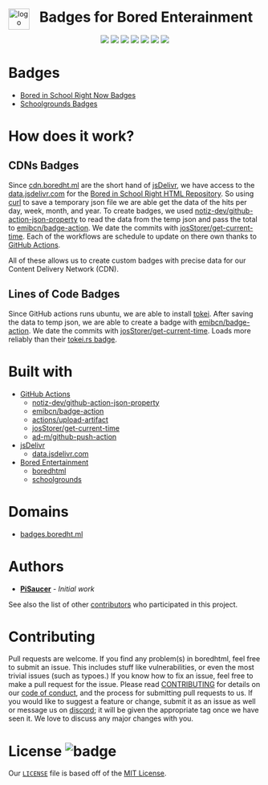 <div align="center" style="display: block; margin-left: auto; margin-right: auto;">  
    
  <a href="https://boredht.ml/"><img align="left" src="https://cdn.boredht.ml/images/logo.png" alt="logo" height="42" width="42"></a>
  <h1>Badges for Bored Enterainment</h1>
    
  <a href="https://discord.com/invite/7qTNdXd"><img src="https://img.shields.io/badge/Discord-7qTNdXd?logo=discord&logoColor=white&color=5865F2"></a>
  <a href="https://github.com/Bored-Entertainment/badges/actions/workflows/pages/pages-build-deployment"><img src="https://github.com/Bored-Entertainment/badges/actions/workflows/pages/pages-build-deployment/badge.svg"></a>
  <a href="https://github.com/Bored-Entertainment/badges/actions/workflows/badges.yml"><img src="https://github.com/Bored-Entertainment/badges/actions/workflows/badges.yml/badge.svg"></a>
  <a href="https://github.com/Bored-Entertainment/badges/commits/main"><img src="https://img.shields.io/github/last-commit/Bored-Entertainment/badges"></a>
  <a href="https://github.com/Bored-Entertainment/badges/commits/main"><img src="https://badgen.net/github/commits/Bored-Entertainment/badges/main"></a>
  <a href="LICENSE"><img src="https://badgen.net/github/license/Bored-Entertainment/badges"></a>
  <img src="https://img.shields.io/github/repo-size/Bored-Entertainment/badges?color=green">  
      
</div>

# Badges
- [Bored in School Right Now Badges](bored/)
- [Schoolgrounds Badges](school/)

# How does it work?

## CDNs Badges

Since [cdn.boredht.ml](https://cdn.boredht.ml/) are the short hand of [jsDelivr](https://www.jsdelivr.com/), we have access to the [data.jsdelivr.com](https://github.com/jsdelivr/data.jsdelivr.com) for the [Bored in School Right HTML Repository](https://www.github.com/pisaucer/boredhtml). So using [curl](https://curl.se/) to save a temporary json file we are able get the data of the hits per day, week, month, and year. To create badges, we used [notiz-dev/github-action-json-property](https://github.com/marketplace/actions/get-json-property) to read the data from the temp json and pass the total to [emibcn/badge-action](https://github.com/marketplace/actions/badge-action). We date the commits with [josStorer/get-current-time](https://github.com/marketplace/actions/get-current-time). Each of the workflows are schedule to update on there own thanks to [GitHub Actions](https://github.com/features/actions). 

All of these allows us to create custom badges with precise data for our Content Delivery Network (CDN).

## Lines of Code Badges

Since GitHub actions runs ubuntu, we are able to install [tokei](https://github.com/XAMPPRocky/tokei). After saving the data to temp json, we are able to create a badge with [emibcn/badge-action](https://github.com/marketplace/actions/badge-action). We date the commits with [josStorer/get-current-time](https://github.com/marketplace/actions/get-current-time). Loads more reliably than their [tokei.rs badge](https://tokei.rs/b1/github/PiSaucer/boredhtml).

# Built with
- [GitHub Actions](https://github.com/features/actions)
    - [notiz-dev/github-action-json-property](https://github.com/marketplace/actions/get-json-property)
    - [emibcn/badge-action](https://github.com/marketplace/actions/badge-action)
    - [actions/upload-artifact](https://github.com/marketplace/actions/upload-a-build-artifact)
    - [josStorer/get-current-time](https://github.com/marketplace/actions/get-current-time)
    - [ad-m/github-push-action](https://github.com/marketplace/actions/github-push)
- [jsDelivr](https://www.jsdelivr.com/)
    - [data.jsdelivr.com](https://github.com/jsdelivr/data.jsdelivr.com)
- [Bored Entertainment](https://github.com/Bored-Entertainment)
    - [boredhtml](https://www.github.com/pisaucer/boredhtml)
    - [schoolgrounds](https://github.com/Bored-Entertainment/schoolgrounds)

# Domains
- [badges.boredht.ml](https://badges.boredht.ml/)

# Authors

- **[PiSaucer](https://github.com/PiSaucer)** - *Initial work*

See also the list of other [contributors](https://github.com/Bored-Entertainment/cdn-badge/contributors) who participated in this project.

# Contributing

Pull requests are welcome. If you find any problem(s) in boredhtml, feel free to submit an issue. This includes stuff like vulnerabilities, or even the most trivial issues (such as typoes.) If you know how to fix an issue, feel free to make a pull request for the issue. Please read [CONTRIBUTING](CONTRIBUTING.md) for details on our [code of conduct](CODE_OF_CONDUCT.md), and the process for submitting pull requests to us. If you would like to suggest a feature or change, submit it as an issue as well or message us on [discord](https://discord.com/invite/7qTNdXd); it will be given the appropriate tag once we have seen it. We love to discuss any major changes with you.

# License ![badge](https://badgen.net/github/license/Bored-Entertainment/badges)

Our [`LICENSE`](LICENSE) file is based off of the [MIT License](https://choosealicense.com/licenses/mit/).

